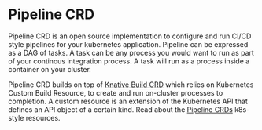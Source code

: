 # Pipeline CRD
Pipeline CRD is an open source implementation to configure and run CI/CD style pipelines for your kubernetes application.
Pipeline can be expressed as a DAG of tasks. A task can be any process you would want to run as part of your continous integration process. 
A task will run as a process inside a container on your cluster.

Pipeline CRD builds on top of [Knative Build CRD](https://github.com/knative/docs/blob/master/build/builds.md) which relies on Kubernetes Custom Build Resource, to create and run on-cluster processes to completion.
A custom resource is an extension of the Kubernetes API that defines an API object of a certain kind.
Read about the [Pipeline CRDs](../../README.md#CRDs) k8s-style resources.


